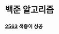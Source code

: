 # 백준 알고리즘

### [2563](https://github.com/SSAFY10kim/TIL/blob/master/%EC%95%8C%EA%B3%A0%EB%A6%AC%EC%A6%98/baekjoon_clear/2563.py) 색종이 성공


